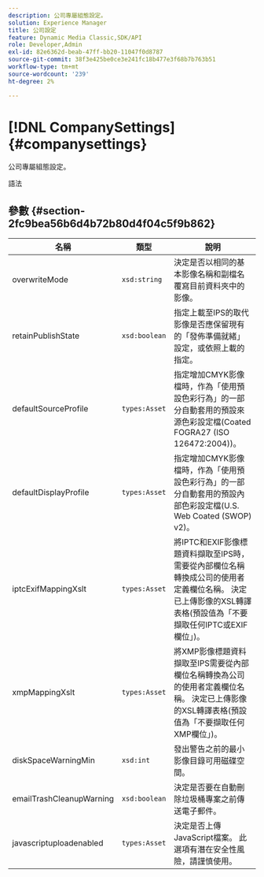 ```yaml
---
description: 公司專屬組態設定。
solution: Experience Manager
title: 公司設定
feature: Dynamic Media Classic,SDK/API
role: Developer,Admin
exl-id: 82e6362d-beab-47ff-bb20-11047f0d8787
source-git-commit: 38f3e425be0ce3e241fc18b477e3f68b7b763b51
workflow-type: tm+mt
source-wordcount: '239'
ht-degree: 2%

---
```


# [!DNL CompanySettings]{#companysettings}

公司專屬組態設定。

語法

## 參數 {#section-2fc9bea56b6d4b72b80d4f04c5f9b862}

| 名稱 | 類型 | 說明 |
|---|---|---|
| overwriteMode | `xsd:string` | 決定是否以相同的基本影像名稱和副檔名覆寫目前資料夾中的影像。 |
| retainPublishState | `xsd:boolean` | 指定上載至IPS的取代影像是否應保留現有的「發佈準備就緒」設定，或依照上載的指定。 |
| defaultSourceProfile | `types:Asset` | 指定增加CMYK影像檔時，作為「使用預設色彩行為」的一部分自動套用的預設來源色彩設定檔(Coated FOGRA27 (ISO 126472:2004))。 |
| defaultDisplayProfile | `types:Asset` | 指定增加CMYK影像檔時，作為「使用預設色彩行為」的一部分自動套用的預設內部色彩設定檔(U.S. Web Coated (SWOP) v2)。 |
| iptcExifMappingXslt | `types:Asset` | 將IPTC和EXIF影像標題資料擷取至IPS時，需要從內部欄位名稱轉換成公司的使用者定義欄位名稱。 決定已上傳影像的XSL轉譯表格(預設值為「不要擷取任何IPTC或EXIF欄位」)。 |
| xmpMappingXslt | `types:Asset` | 將XMP影像標題資料擷取至IPS需要從內部欄位名稱轉換為公司的使用者定義欄位名稱。 決定已上傳影像的XSL轉譯表格(預設值為「不要擷取任何XMP欄位」)。 |
| diskSpaceWarningMin | `xsd:int` | 發出警告之前的最小影像目錄可用磁碟空間。 |
| emailTrashCleanupWarning | `xsd:boolean` | 決定是否要在自動刪除垃圾桶專案之前傳送電子郵件。 |
| javascriptuploadenabled | `types:Asset` | 決定是否上傳JavaScript檔案。 此選項有潛在安全性風險，請謹慎使用。 |
